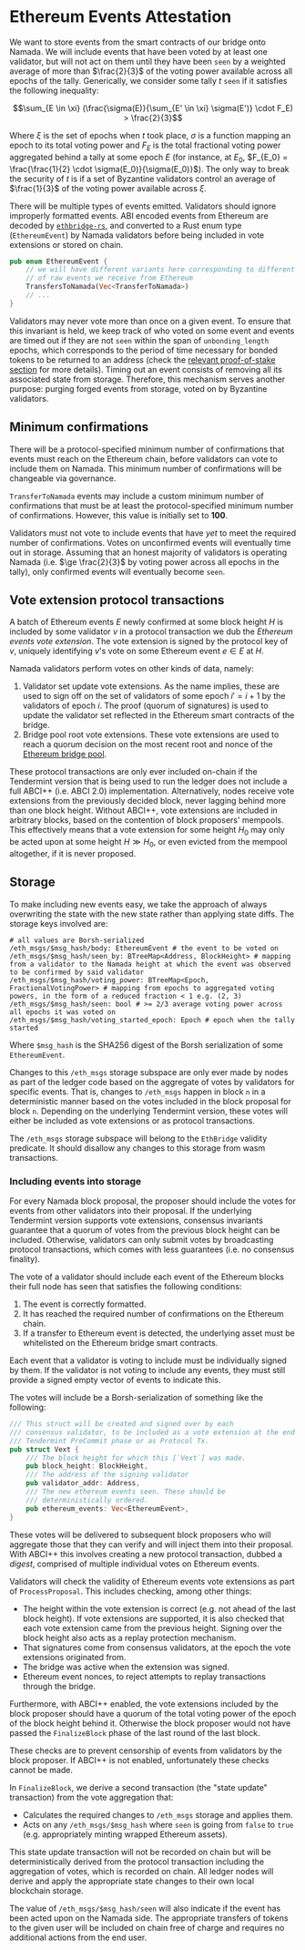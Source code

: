 # Ethereum Events Attestation

We want to store events from the smart contracts of our bridge onto
Namada. We will include events that have been voted by at least one
validator, but will not act on them until they have been `seen` by a
weighted average of more than $\frac{2}{3}$ of the voting power
available across all epochs of the tally. Generically, we consider some
tally $t$ `seen` if it satisfies the following inequality:

$$\sum_{E \in \xi} (\frac{\sigma(E)}{\sum_{E' \in \xi} \sigma(E')} \cdot F_E) >
\frac{2}{3}$$

Where $\xi$ is the set of epochs when $t$ took place, $\sigma$ is a
function mapping an epoch to its total voting power and $F_E$ is the
total fractional voting power aggregated behind a tally at some epoch
$E$ (for instance, at $E_0$,
$F_{E_0} = \frac{\frac{1}{2} \cdot \sigma(E_0)}{\sigma(E_0)}$). The only
way to break the security of $t$ is if a set of Byzantine validators
control an average of $\frac{1}{3}$ of the voting power available across
$\xi$.

There will be multiple types of events emitted. Validators should ignore
improperly formatted events. ABI encoded events from Ethereum are
decoded by [`ethbridge-rs`](https://github.com/heliaxdev/ethbridge-rs),
and converted to a Rust enum type (`EthereumEvent`) by Namada validators
before being included in vote extensions or stored on chain.

``` rust
pub enum EthereumEvent {
    // we will have different variants here corresponding to different types
    // of raw events we receive from Ethereum
    TransfersToNamada(Vec<TransferToNamada>)
    // ...
}
```

Validators may never vote more than once on a given event. To ensure
that this invariant is held, we keep track of who voted on some event
and events are timed out if they are not `seen` within the span of
`unbonding_length` epochs, which corresponds to the period of time
necessary for bonded tokens to be returned to an address (check the
[relevant proof-of-stake
section](../../economics/proof-of-stake/reward-distribution.md) for more
details). Timing out an event consists of removing all its associated
state from storage. Therefore, this mechanism serves another purpose:
purging forged events from storage, voted on by Byzantine validators.

## Minimum confirmations

There will be a protocol-specified minimum number of confirmations that
events must reach on the Ethereum chain, before validators can vote to
include them on Namada. This minimum number of confirmations will be
changeable via governance.

`TransferToNamada` events may include a custom minimum number of
confirmations that must be at least the protocol-specified minimum
number of confirmations. However, this value is initially set to
**100**.

Validators must not vote to include events that have _yet_ to meet the
required number of confirmations. Votes on unconfirmed events will
eventually time out in storage.
Assuming that an honest
majority of validators is operating Namada (i.e. $\ge \frac{2}{3}$ by
voting power across all epochs in the tally), only confirmed events will
eventually become `seen`.

## Vote extension protocol transactions

A batch of Ethereum events $E$ newly confirmed at some block height $H$
is included by some validator $v$ in a protocol transaction we dub the
*Ethereum events vote extension*. The vote extension is signed by the
protocol key of $v$, uniquely identifying $v$'s vote on some Ethereum
event $e \in E$ at $H$.

Namada validators perform votes on other kinds of data, namely:

1)  Validator set update vote extensions. As the name implies, these are
    used to sign off on the set of validators of some epoch $i' = i + 1$
    by the validators of epoch $i$. The proof (quorum of signatures) is
    used to update the validator set reflected in the Ethereum smart
    contracts of the bridge.
2)  Bridge pool root vote extensions. These vote extensions are used to
    reach a quorum decision on the most recent root and nonce of the
    [Ethereum bridge pool](./transfers_to_ethereum.md).

These protocol transactions are only ever included on-chain if the
Tendermint version that is being used to run the ledger does not include
a full ABCI++ (i.e. ABCI 2.0) implementation. Alternatively, nodes
receive vote extensions from the previously decided block, never lagging
behind more than one block height. Without ABCI++, vote extensions are
included in arbitrary blocks, based on the contention of block
proposers' mempools. This effectively means that a vote extension for
some height $H_0$ may only be acted upon at some height $H \gg H_0$, or
even evicted from the mempool altogether, if it is never proposed.

## Storage

To make including new events easy, we take the approach of always
overwriting the state with the new state rather than applying state
diffs. The storage keys involved are:

```
# all values are Borsh-serialized
/eth_msgs/$msg_hash/body: EthereumEvent # the event to be voted on
/eth_msgs/$msg_hash/seen_by: BTreeMap<Address, BlockHeight> # mapping from a validator to the Namada height at which the event was observed to be confirmed by said validator
/eth_msgs/$msg_hash/voting_power: BTreeMap<Epoch, FractionalVotingPower> # mapping from epochs to aggregated voting powers, in the form of a reduced fraction < 1 e.g. (2, 3)
/eth_msgs/$msg_hash/seen: bool # >= 2/3 average voting power across all epochs it was voted on
/eth_msgs/$msg_hash/voting_started_epoch: Epoch # epoch when the tally started
```

Where `$msg_hash` is the SHA256 digest of the Borsh serialization of
some `EthereumEvent`.

Changes to this `/eth_msgs` storage subspace are only ever made by nodes
as part of the ledger code based on the aggregate of votes by validators
for specific events. That is, changes to `/eth_msgs` happen in block `n`
in a deterministic manner based on the votes included in the block
proposal for block `n`. Depending on the underlying Tendermint version,
these votes will either be included as vote extensions or as protocol
transactions.

The `/eth_msgs` storage subspace will belong to the `EthBridge` validity
predicate. It should disallow any changes to this storage from wasm
transactions.

### Including events into storage

For every Namada block proposal, the proposer should include the votes
for events from other validators into their proposal. If the underlying
Tendermint version supports vote extensions, consensus invariants
guarantee that a quorum of votes from the previous block height can be
included. Otherwise, validators can only submit votes by broadcasting
protocol transactions, which comes with less guarantees (i.e. no
consensus finality).

The vote of a validator should include each event of the Ethereum blocks
their full node has seen that satisfies the following conditions:

1.  The event is correctly formatted.
2.  It has reached the required number of confirmations on the Ethereum
    chain.
3.  If a transfer to Ethereum event is detected, the underlying asset
    must be whitelisted on the Ethereum bridge smart contracts.

Each event that a validator is voting to include must be individually
signed by them. If the validator is not voting to include any events,
they must still provide a signed empty vector of events to indicate
this.

The votes will include be a Borsh-serialization of something like the
following:

``` rust
/// This struct will be created and signed over by each
/// consensus validator, to be included as a vote extension at the end of a
/// Tendermint PreCommit phase or as Protocol Tx.
pub struct Vext {
    /// The block height for which this [`Vext`] was made.
    pub block_height: BlockHeight,
    /// The address of the signing validator
    pub validator_addr: Address,
    /// The new ethereum events seen. These should be
    /// deterministically ordered.
    pub ethereum_events: Vec<EthereumEvent>,
}
```

These votes will be delivered to subsequent block proposers who will
aggregate those that they can verify and will inject them into their
proposal. With ABCI++ this involves creating a new protocol transaction,
dubbed a _digest_, comprised of multiple individual votes on Ethereum
events.

Validators will check the validity of Ethereum events vote extensions as
part of `ProcessProposal`. This includes checking, among other things:

-   The height within the vote extension is correct (e.g. not ahead of
    the last block height). If vote extensions are supported, it is also
    checked that each vote extension came from the previous height.
    Signing over the block height also acts as a replay protection
    mechanism.
-   That signatures come from consensus validators, at the epoch the
    vote extensions originated from.
-   The bridge was active when the extension was signed.
-   Ethereum event nonces, to reject attempts to replay transactions
    through the bridge.

Furthermore, with ABCI++ enabled, the vote extensions included by the
block proposer should have a quorum of the total voting power of the
epoch of the block height behind it. Otherwise the block proposer would
not have passed the `FinalizeBlock` phase of the last round of the last
block.

These checks are to prevent censorship of events from validators by the
block proposer. If ABCI++ is not enabled, unfortunately these checks
cannot be made.

In `FinalizeBlock`, we derive a second transaction (the "state update"
transaction) from the vote aggregation that:

-   Calculates the required changes to `/eth_msgs` storage and applies
    them.
-   Acts on any `/eth_msgs/$msg_hash` where `seen` is going from `false`
    to `true` (e.g. appropriately minting wrapped Ethereum assets).

This state update transaction will not be recorded on chain but will be
deterministically derived from the protocol transaction including the
aggregation of votes, which is recorded on chain. All ledger nodes will
derive and apply the appropriate state changes to their own local
blockchain storage.

The value of `/eth_msgs/$msg_hash/seen` will also indicate if the event
has been acted upon on the Namada side. The appropriate transfers of
tokens to the given user will be included on chain free of charge and
requires no additional actions from the end user.
